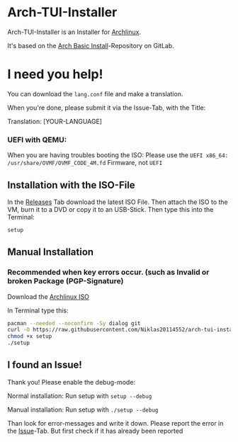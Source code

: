 # Arch-TUI-Installer

Arch-TUI-Installer is an Installer for [Archlinux](https://archlinux.org).

It's based on the [Arch Basic Install](https://gitlab.com/sontypiminternet/arch-basic)-Repository on GitLab.

# I need you help!

You can download the ```lang.conf``` file and make a translation.

When you're done, please submit it via the Issue-Tab, with the Title:

Translation: [YOUR-LANGUAGE]

### UEFI with QEMU:

When you are having troubles booting the ISO:
Please use the `UEFI x86_64: /usr/share/OVMF/OVMF_CODE_4M.fd` Firmware, not `UEFI`
## Installation with the ISO-File

In the [Releases](https://github.com/Niklas20114552/arch-tui-installer/releases) Tab download the latest ISO File. Then attach the ISO to the VM, burn it to a DVD or copy it to an USB-Stick.
Then type this into the Terminal:

```bash
setup
```
## Manual Installation
### Recommended when key errors occur. (such as Invalid or broken Package (PGP-Signature)
Download the [Archlinux ISO](https://archlinux.org/download/)

In Terminal type this:
```bash
pacman --needed --noconfirm -Sy dialog git
curl -O https://raw.githubusercontent.com/Niklas20114552/arch-tui-installer/main/setup
chmod +x setup
./setup
```

## I found an Issue!

Thank you! Please enable the debug-mode:

Normal installation: Run setup with `setup --debug`

Manual installation: Run setup with `./setup --debug`

Than look for error-messages and write it down. Please report the error in the [Issue](https://github.com/Niklas20114552/arch-tui-installer/issues)-Tab. But first check if it has already been reported
